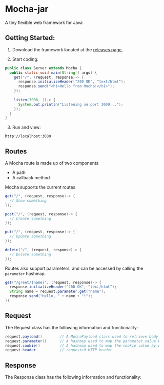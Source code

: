 # Mocha-jar
A tiny flexible web framework for Java

## Getting Started:

1. Download the framework located at the <a href="https://github.com/GabrielGavrilov/mocha-jar/releases">releases page.</a>

2. Start coding:
```Java
public class Server extends Mocha {
  public static void main(String[] args) {
    get("/", (request, response)-> {
      response.initializeHeader("200 OK", "text/html");
      response.send("<h1>Hello from Mocha!</h1>");
    });
  
    listen(3000, ()-> {
      System.out.println("Listening on port 3000...");
    });
  }
}
```
3. Run and view:
```
http://localhost:3000
```

## Routes

A Mocha route is made up of two components: 
- A path
- A callback method

Mocha supports the current routes:

```java
get("/", (request, response)-> {
  // Show something
});

post("/", (request, response)-> {
  // Create something
});

put("/", (request, response)-> {
  // Update something
});

delete("/", (request, response)-> {
  // Delete something
});
```

Routes also support parameters, and can be accessed by calling the ``parameter`` hashmap. 

```java
get("/greet/{name}", (request, response)-> {
  response.initializeHeader("200 OK", "text/html");
  String name = request.parameter.get("name");
  response.send("Hello, " + name + "!");
})
```

## Request

The Request class has the following information and functionality:
```java
request.payload()        // A MochaPayload class used to retrieve body payload information
request.parameter()      // A hashmap used to map the parameter value by name
request.cookie()         // A hashmap used to map the cookie value by name
request.header           // requested HTTP header
```

## Response
The Response class has the following information and functionality:

